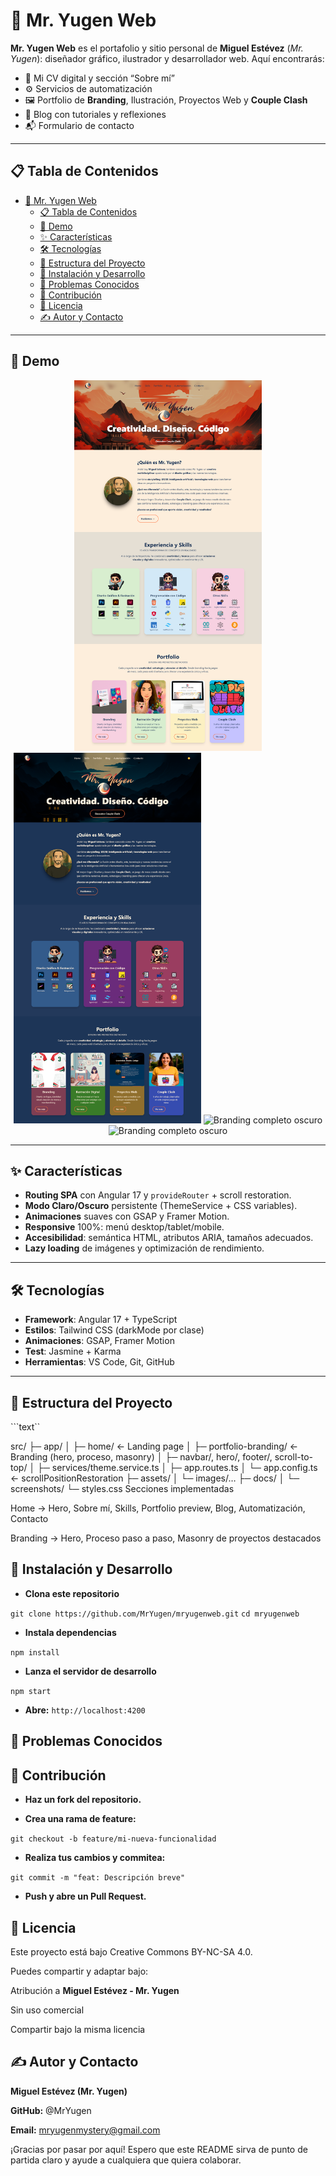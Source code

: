 # 🧩 Mr. Yugen Web

**Mr. Yugen Web** es el portafolio y sitio personal de **Miguel Estévez** (_Mr. Yugen_): diseñador gráfico, ilustrador y desarrollador web. Aquí encontrarás:

- 🎨 Mi CV digital y sección “Sobre mí”  
- ⚙️ Servicios de automatización  
- 🖼️ Portfolio de **Branding**, Ilustración, Proyectos Web y **Couple Clash**  
- 📝 Blog con tutoriales y reflexiones  
- 📬 Formulario de contacto

---

## 📋 Tabla de Contenidos

- [🧩 Mr. Yugen Web](#-mr-yugen-web)
  - [📋 Tabla de Contenidos](#-tabla-de-contenidos)
  - [🎥 Demo](#-demo)
  - [✨ Características](#-características)
  - [🛠 Tecnologías](#-tecnologías)
  - [📂 Estructura del Proyecto](#-estructura-del-proyecto)
  - [🚀 Instalación y Desarrollo](#-instalación-y-desarrollo)
  - [🔧 Problemas Conocidos](#-problemas-conocidos)
  - [🤝 Contribución](#-contribución)
  - [📄 Licencia](#-licencia)
  - [✍️ Autor y Contacto](#️-autor-y-contacto)

---

## 🎥 Demo

<p align="center">
  <img src="src/docs/screenshots/Home_mryugenweb_claro.png" alt="Home completo claro" width="300" />  
  <img src="src/docs/screenshots/Home_mryugenweb_oscuro.png" alt="Home completo oscuro" width="300" />
  <img src="src/docs/screenshots/Branding completa_mryugenweb_claro.png" alt="Branding completo oscuro" width="300" />
  <img src="src/docs/screenshots/Branding completa_mryugenweb_dark.png" alt="Branding completo oscuro" width="300" />  
</p>

---

## ✨ Características

- **Routing SPA** con Angular 17 y `provideRouter` + scroll restoration.  
- **Modo Claro/Oscuro** persistente (ThemeService + CSS variables).  
- **Animaciones** suaves con GSAP y Framer Motion.  
- **Responsive** 100%: menú desktop/tablet/mobile.  
- **Accesibilidad**: semántica HTML, atributos ARIA, tamaños adecuados.  
- **Lazy loading** de imágenes y optimización de rendimiento.

---

## 🛠 Tecnologías

- **Framework**: Angular 17 + TypeScript  
- **Estilos**: Tailwind CSS (darkMode por clase)  
- **Animaciones**: GSAP, Framer Motion  
- **Test**: Jasmine + Karma  
- **Herramientas**: VS Code, Git, GitHub  

---

## 📂 Estructura del Proyecto

```text``

src/
├─ app/
│  ├─ home/                ← Landing page
│  ├─ portfolio-branding/  ← Branding (hero, proceso, masonry)
│  ├─ navbar/, hero/, footer/, scroll-to-top/
│  ├─ services/theme.service.ts
│  ├─ app.routes.ts
│  └─ app.config.ts        ← scrollPositionRestoration
├─ assets/
│  └─ images/…
├─ docs/
│  └─ screenshots/
└─ styles.css
Secciones implementadas

Home → Hero, Sobre mí, Skills, Portfolio preview, Blog, Automatización, Contacto

Branding → Hero, Proceso paso a paso, Masonry de proyectos destacados

## 🚀 Instalación y Desarrollo

- **Clona este repositorio**

`git clone https://github.com/MrYugen/mryugenweb.git`
`cd mryugenweb`

- **Instala dependencias**

`npm install`

- **Lanza el servidor de desarrollo**

`npm start`

- **Abre:**  `http://localhost:4200`

## 🔧 Problemas Conocidos



## 🤝 Contribución

- **Haz un fork del repositorio.**

- **Crea una rama de feature:**

`git checkout -b feature/mi-nueva-funcionalidad`

- **Realiza tus cambios y commitea:**

`git commit -m "feat: Descripción breve"`

- **Push y abre un Pull Request.**

## 📄 Licencia

Este proyecto está bajo Creative Commons BY-NC-SA 4.0.

Puedes compartir y adaptar bajo:

Atribución a **Miguel Estévez - Mr. Yugen**

Sin uso comercial

Compartir bajo la misma licencia

## ✍️ Autor y Contacto

**Miguel Estévez (Mr. Yugen)**

**GitHub:** @MrYugen

**Email:** mryugenmystery@gmail.com

¡Gracias por pasar por aquí! Espero que este README sirva de punto de partida claro y ayude a cualquiera que quiera colaborar.